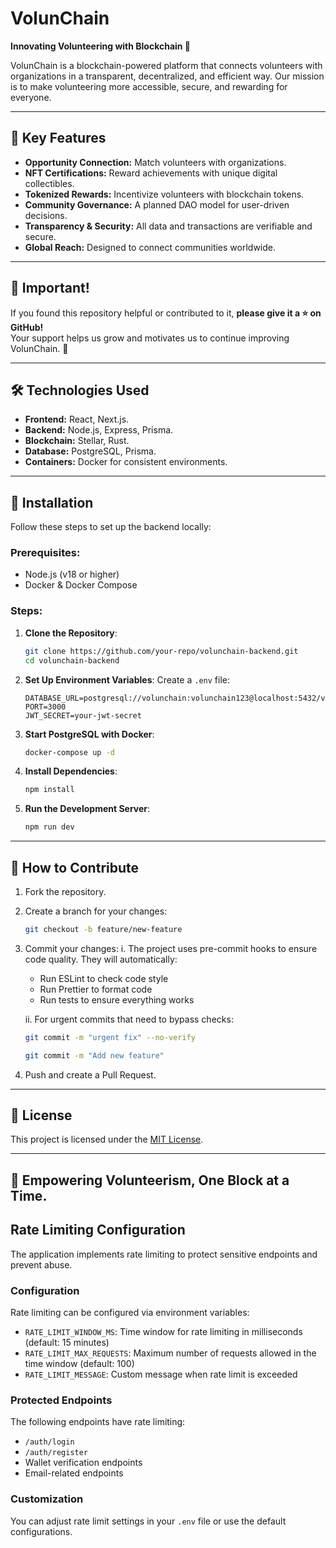 # VolunChain

**Innovating Volunteering with Blockchain 🚀**

VolunChain is a blockchain-powered platform that connects volunteers with organizations in a transparent, decentralized, and efficient way. Our mission is to make volunteering more accessible, secure, and rewarding for everyone.

---

## 🌟 Key Features

- **Opportunity Connection:** Match volunteers with organizations.
- **NFT Certifications:** Reward achievements with unique digital collectibles.
- **Tokenized Rewards:** Incentivize volunteers with blockchain tokens.
- **Community Governance:** A planned DAO model for user-driven decisions.
- **Transparency & Security:** All data and transactions are verifiable and secure.
- **Global Reach:** Designed to connect communities worldwide.

---

## 🌟 **Important!**

If you found this repository helpful or contributed to it, **please give it a ⭐ on GitHub!**  
Your support helps us grow and motivates us to continue improving VolunChain. 🙌

---

## 🛠️ Technologies Used

- **Frontend:** React, Next.js.
- **Backend:** Node.js, Express, Prisma.
- **Blockchain:** Stellar, Rust.
- **Database:** PostgreSQL, Prisma.
- **Containers:** Docker for consistent environments.

---

## 🚀 Installation

Follow these steps to set up the backend locally:

### Prerequisites:

- Node.js (v18 or higher)
- Docker & Docker Compose

### Steps:

1. **Clone the Repository**:

   ```bash
   git clone https://github.com/your-repo/volunchain-backend.git
   cd volunchain-backend
   ```

2. **Set Up Environment Variables**:
   Create a `.env` file:

   ```env
   DATABASE_URL=postgresql://volunchain:volunchain123@localhost:5432/volunchain
   PORT=3000
   JWT_SECRET=your-jwt-secret
   ```

3. **Start PostgreSQL with Docker**:

   ```bash
   docker-compose up -d
   ```

4. **Install Dependencies**:

   ```bash
   npm install
   ```

5. **Run the Development Server**:
   ```bash
   npm run dev
   ```

---

## 🤝 How to Contribute

1. Fork the repository.
2. Create a branch for your changes:
   ```bash
   git checkout -b feature/new-feature
   ```
3. Commit your changes:
   i. The project uses pre-commit hooks to ensure code quality. They will automatically:

   - Run ESLint to check code style
   - Run Prettier to format code
   - Run tests to ensure everything works

   ii. For urgent commits that need to bypass checks:

   ```bash
   git commit -m "urgent fix" --no-verify
   ```

   ```bash
   git commit -m "Add new feature"
   ```

4. Push and create a Pull Request.

---

## 📄 License

This project is licensed under the [MIT License](./LICENSE).

---

## 🎉 Empowering Volunteerism, One Block at a Time.

## Rate Limiting Configuration

The application implements rate limiting to protect sensitive endpoints and prevent abuse.

### Configuration

Rate limiting can be configured via environment variables:

- `RATE_LIMIT_WINDOW_MS`: Time window for rate limiting in milliseconds (default: 15 minutes)
- `RATE_LIMIT_MAX_REQUESTS`: Maximum number of requests allowed in the time window (default: 100)
- `RATE_LIMIT_MESSAGE`: Custom message when rate limit is exceeded

### Protected Endpoints

The following endpoints have rate limiting:

- `/auth/login`
- `/auth/register`
- Wallet verification endpoints
- Email-related endpoints

### Customization

You can adjust rate limit settings in your `.env` file or use the default configurations.
